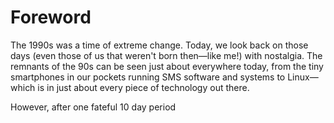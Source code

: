 # Foreword

The 1990s was a time of extreme change. Today, we look back on those days (even those of us that weren't born 
then—like me!) with nostalgia. The remnants of the 90s can be seen just about everywhere today, from the tiny 
smartphones in our pockets running SMS software and systems to Linux—which is in just about every piece of 
technology out there.

However, after one fateful 10 day period
